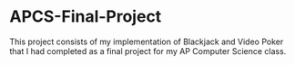 # APCS-Final-Project
This project consists of my implementation of Blackjack and Video Poker that I had completed as a final project for my AP Computer Science class.
